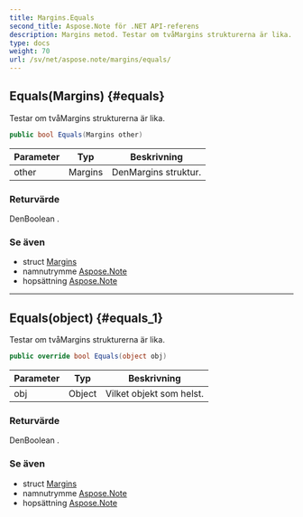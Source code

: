 ```yaml
---
title: Margins.Equals
second_title: Aspose.Note för .NET API-referens
description: Margins metod. Testar om tvåMargins strukturerna är lika.
type: docs
weight: 70
url: /sv/net/aspose.note/margins/equals/
---
```

## Equals(Margins) {#equals}

Testar om tvåMargins strukturerna är lika.

```csharp
public bool Equals(Margins other)
```

| Parameter | Typ | Beskrivning |
| --- | --- | --- |
| other | Margins | DenMargins struktur. |

### Returvärde

DenBoolean .

### Se även

* struct [Margins](../)
* namnutrymme [Aspose.Note](../../margins/)
* hopsättning [Aspose.Note](../../../)

---

## Equals(object) {#equals_1}

Testar om tvåMargins strukturerna är lika.

```csharp
public override bool Equals(object obj)
```

| Parameter | Typ | Beskrivning |
| --- | --- | --- |
| obj | Object | Vilket objekt som helst. |

### Returvärde

DenBoolean .

### Se även

* struct [Margins](../)
* namnutrymme [Aspose.Note](../../margins/)
* hopsättning [Aspose.Note](../../../)


